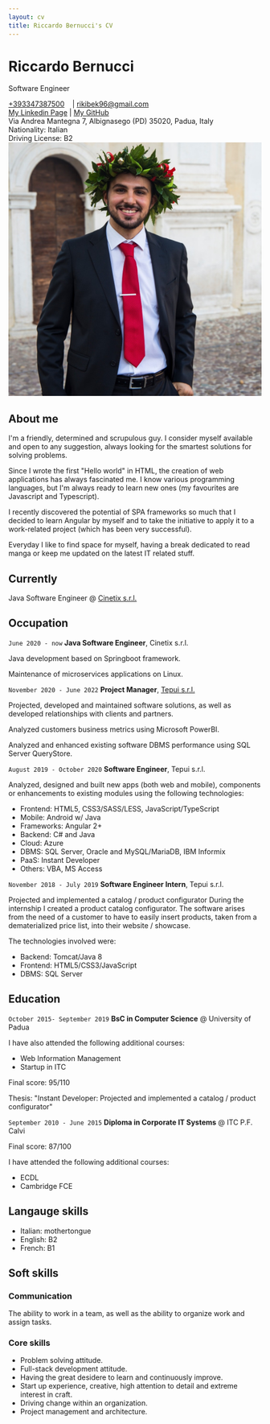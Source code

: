 ```yaml
---
layout: cv
title: Riccardo Bernucci's CV
---
```


# Riccardo Bernucci

Software Engineer

<div id="webaddress">
    <i class="fas fa-phone-square"></i> <a href="tel:+393347387500">+393347387500</a> &nbsp; &nbsp;| 
    <i class="fas fa-envelope-open"></i> <a href="mailto:rikibek96@gmail.com">rikibek96@gmail.com</a><br>
    <i class="fab fa-linkedin"></i> <a href="https://www.linkedin.com/in/riccardo-bernucci-895b9b1a5/">My Linkedin Page</a> | <i class="fab fa-github-square"></i> <a href="https://github.com/riccardobek">My GitHub</a><br>
    <i class="fas fa-map-marked"></i> Via Andrea Mantegna 7, Albignasego (PD) 35020, Padua, Italy<br>
    Nationality: Italian<br>
    Driving License: B2
</div>
<img src="media/image.jpeg" id="avatar">

## About me
I'm a friendly, determined and scrupulous guy.
I consider myself available and open to any suggestion, always looking for the smartest solutions for solving problems.

Since I wrote the first "Hello world" in HTML, the creation of web applications has always fascinated me. I know various programming languages, but I'm always ready to learn new ones (my favourites are Javascript and Typescript).

I recently discovered the potential of SPA frameworks so much that I decided to learn Angular by myself and to take the initiative to apply it to a work-related project (which has been very successful).

Everyday I like to find space for myself, having a break dedicated to read manga or keep me updated on the latest IT related stuff.


## Currently

Java Software Engineer @ <a href="https://www.cinetix-group.it/">Cinetix s.r.l.</a>

## Occupation

`June 2020 - now`
**Java Software Engineer**, Cinetix s.r.l.

Java development based on Springboot framework.

Maintenance of microservices applications on Linux. 


`November 2020 - June 2022`
**Project Manager**, <a href="https://www.tepui.it">Tepui s.r.l.</a>

Projected, developed and maintained software solutions, as well as developed relationships with clients and partners.

Analyzed customers business metrics using Microsoft PowerBI.

Analyzed and enhanced existing software DBMS performance using SQL Server QueryStore.

`August 2019 - October 2020`
**Software Engineer**, Tepui s.r.l.

Analyzed, designed and built new apps (both web and mobile), components or enhancements to existing modules using the following technologies:

- Frontend: HTML5, CSS3/SASS/LESS, JavaScript/TypeScript
- Mobile: Android w/ Java
- Frameworks: Angular 2+
- Backend: C# and Java
- Cloud: Azure
- DBMS: SQL Server, Oracle and MySQL/MariaDB, IBM Informix
- PaaS: Instant Developer
- Others: VBA, MS Access

`November 2018 - July 2019`
**Software Engineer Intern**, Tepui s.r.l.

Projected and implemented a catalog / product configurator
During the internship I created a product catalog configurator.
The software arises from the need of a customer to have to easily insert products, taken from a dematerialized price list, into their website / showcase.

The technologies involved were:

- Backend: Tomcat/Java 8
- Frontend: HTML5/CSS3/JavaScript
- DBMS: SQL Server

## Education

`October 2015- September 2019`
**BsC in Computer Science** @ University of Padua

I have also attended the following additional courses:

- Web Information Management
- Startup in ITC

Final score: 95/110

Thesis: "Instant Developer: Projected and implemented a catalog / product configurator"

`September 2010 - June 2015`
**Diploma in Corporate IT Systems** @ ITC P.F. Calvi

Final score: 87/100

I have attended the following additional courses:

- ECDL
- Cambridge FCE

## Langauge skills

- Italian: mothertongue
- English: B2
- French: B1

## Soft skills

### Communication

The ability to work in a team, as well as the ability to organize work and assign tasks.

### Core skills

- Problem solving attitude.
- Full-stack development attitude.
- Having the great desidere to learn and continuously improve.
- Start up experience, creative, high attention to detail and extreme interest in craft.
- Driving change within an organization.
- Project management and architecture.

<!-- ### Footer

Last updated: May 2013 
-->
